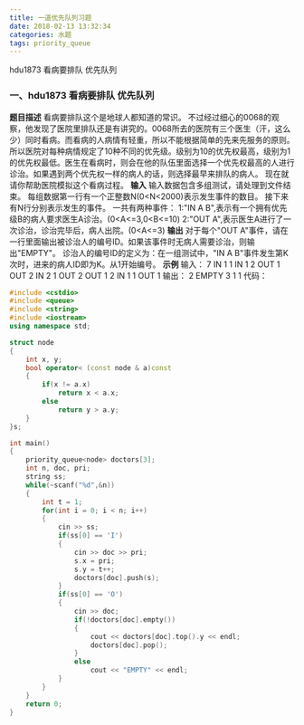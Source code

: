 ```yaml
---
title: 一道优先队列习题
date: 2018-02-13 13:32:34
categories: 水题
tags: priority_queue
---
```

hdu1873 看病要排队 优先队列
<!-- more -->
### 一、hdu1873 看病要排队 优先队列
**题目描述**
看病要排队这个是地球人都知道的常识。
不过经过细心的0068的观察，他发现了医院里排队还是有讲究的。0068所去的医院有三个医生（汗，这么少）同时看病。而看病的人病情有轻重，所以不能根据简单的先来先服务的原则。所以医院对每种病情规定了10种不同的优先级。级别为10的优先权最高，级别为1的优先权最低。医生在看病时，则会在他的队伍里面选择一个优先权最高的人进行诊治。如果遇到两个优先权一样的病人的话，则选择最早来排队的病人。
现在就请你帮助医院模拟这个看病过程。
**输入**
输入数据包含多组测试，请处理到文件结束。
每组数据第一行有一个正整数N(0<N<2000)表示发生事件的数目。
接下来有N行分别表示发生的事件。
一共有两种事件：
1:"IN A B",表示有一个拥有优先级B的病人要求医生A诊治。(0<A<=3,0<B<=10)
2:"OUT A",表示医生A进行了一次诊治，诊治完毕后，病人出院。(0<A<=3)
**输出**
对于每个"OUT A"事件，请在一行里面输出被诊治人的编号ID。如果该事件时无病人需要诊治，则输出"EMPTY"。
诊治人的编号ID的定义为：在一组测试中，"IN A B"事件发生第K次时，进来的病人ID即为K。从1开始编号。
**示例**
输入：
7
IN 1 1
IN 1 2
OUT 1
OUT 2
IN 2 1
OUT 2
OUT 1 2
IN 1 1
OUT 1
输出：
2
EMPTY
3
1
1
代码：
```c++
#include <cstdio>
#include <queue>
#include <string>
#include <iostream>
using namespace std;

struct node
{
    int x, y;
    bool operator< (const node & a)const
    {
        if(x != a.x)
            return x < a.x;
        else
            return y > a.y;
    }
}s;

int main()
{
    priority_queue<node> doctors[3];
    int n, doc, pri;
    string ss;
    while(~scanf("%d",&n))
    {
        int t = 1;
        for(int i = 0; i < n; i++)
        {
            cin >> ss;
            if(ss[0] == 'I')
            {
                cin >> doc >> pri;
                s.x = pri;
                s.y = t++;
                doctors[doc].push(s);
            }
            if(ss[0] == 'O')
            {
                cin >> doc;
                if(!doctors[doc].empty())
                {
                    cout << doctors[doc].top().y << endl;
                    doctors[doc].pop();
                }
                else
                    cout << "EMPTY" << endl;
            }
        }
    }
    return 0;
}
```
